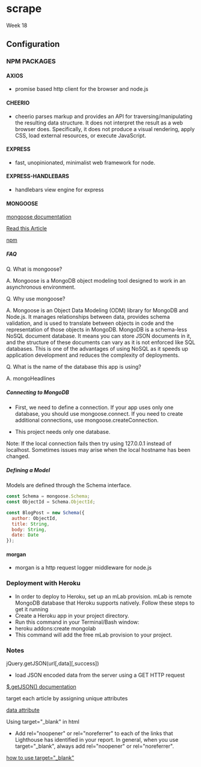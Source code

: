 # scrape

Week 18

## Configuration

### NPM PACKAGES

#### AXIOS

- promise based http client for the browser and node.js

#### CHEERIO

- cheerio parses markup and provides an API for traversing/manipulating the resulting data structure. It does not interpret the result as a web browser does. Specifically, it does not produce a visual rendering, apply CSS, load external resources, or execute JavaScript.

#### EXPRESS

- fast, unopinionated, minimalist web framework for node.

#### EXPRESS-HANDLEBARS

- handlebars view engine for express

#### MONGOOSE

[mongoose documentation](https://mongoosejs.com/)

[Read this Article](https://www.freecodecamp.org/news/introduction-to-mongoose-for-mongodb-d2a7aa593c57/)

[npm](https://www.npmjs.com/package/mongoose)

##### FAQ

Q. What is mongoose?

A. Mongoose is a MongoDB object modeling tool designed to work in an asynchronous environment.

Q. Why use mongoose?

A. Mongoose is an Object Data Modeling (ODM) library for MongoDB and Node.js. It manages relationships between data, provides schema validation, and is used to translate between objects in code and the representation of those objects in MongoDB. MongoDB is a schema-less NoSQL document database. It means you can store JSON documents in it, and the structure of these documents can vary as it is not enforced like SQL databases. This is one of the advantages of using NoSQL as it speeds up application development and reduces the complexity of deployments.

Q. What is the name of the database this app is using?

A. mongoHeadlines

##### Connecting to MongoDB

- First, we need to define a connection. If your app uses only one database, you should use mongoose.connect. If you need to create additional connections, use mongoose.createConnection.

- This project needs only one database.

Note: If the local connection fails then try using 127.0.0.1 instead of localhost. Sometimes issues may arise when the local hostname has been changed.

##### Defining a Model

Models are defined through the Schema interface.

```js
const Schema = mongoose.Schema;
const ObjectId = Schema.ObjectId;

const BlogPost = new Schema({
  author: ObjectId,
  title: String,
  body: String,
  date: Date
});
```

#### morgan

- morgan is a http request logger middleware for node.js

### Deployment with Heroku

- In order to deploy to Heroku, set up an mLab provision. mLab is remote MongoDB database that Heroku supports natively. Follow these steps to get it running
- Create a Heroku app in your project directory.
- Run this command in your Terminal/Bash window:
- heroku addons:create mongolab
- This command will add the free mLab provision to your project.

### Notes

jQuery.getJSON(url[,data][,success])

- load JSON encoded data from the server using a GET HTTP request

[\$.getJSON() documentation](https://api.jquery.com/jQuery.getJSON/)

target each article by assigning unique attributes

[data attribute](https://api.jquery.com/data/)

Using target="\_blank" in html

- Add rel="noopener" or rel="noreferrer" to each of the links that Lighthouse has identified in your report. In general, when you use target="\_blank", always add rel="noopener" or rel="noreferrer".

[how to use target="\_blank"](https://developers.google.com/web/tools/lighthouse/audits/noopener)
